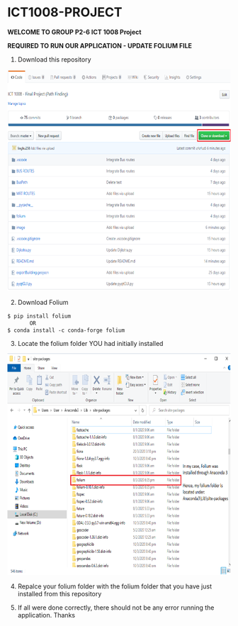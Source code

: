 # ICT1008-PROJECT

**WELCOME TO GROUP P2-6 ICT 1008 Project**

**REQUIRED TO RUN OUR APPLICATION - UPDATE FOLIUM FILE**
1) Download this repository 

<img src="Git-Image/Step 1.png" width="700" height="500" >

2) Download Folium

```
$ pip install folium 
       OR
$ conda install -c conda-forge folium
```

3) Locate the folium folder YOU had initially installed

<img src="Git-Image/Step 3.png" width="700" height="500" >

4) Repalce your folium folder with the folium folder that you have just installed from this repository

5) If all were done correctly, there should not be any error running the application. Thanks
